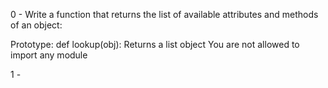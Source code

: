 0 - Write a function that returns the list of available attributes and methods of an object:

Prototype: def lookup(obj):
Returns a list object
You are not allowed to import any module

1 - 
